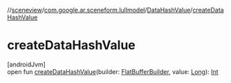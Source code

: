 //[sceneview](../../../index.md)/[com.google.ar.sceneform.lullmodel](../index.md)/[DataHashValue](index.md)/[createDataHashValue](create-data-hash-value.md)

# createDataHashValue

[androidJvm]\
open fun [createDataHashValue](create-data-hash-value.md)(builder: [FlatBufferBuilder](../../com.google.flatbuffers/-flat-buffer-builder/index.md), value: [Long](https://kotlinlang.org/api/latest/jvm/stdlib/kotlin/-long/index.html)): [Int](https://kotlinlang.org/api/latest/jvm/stdlib/kotlin/-int/index.html)
